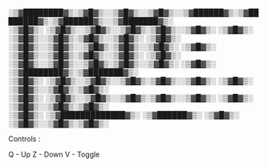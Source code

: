 
░▒▓████████▓▒░▒▓█▓▒░░▒▓█▓▒░░▒▓█▓▒░░▒▓██████▓▒░▒▓████████▓▒░▒▓██████▓▒░░▒▓███████▓▒░  
   ░▒▓█▓▒░   ░▒▓█▓▒░░▒▓█▓▒░░▒▓█▓▒░▒▓█▓▒░░▒▓█▓▒░ ░▒▓█▓▒░  ░▒▓█▓▒░░▒▓█▓▒░▒▓█▓▒░░▒▓█▓▒░ 
   ░▒▓█▓▒░   ░▒▓█▓▒░░▒▓█▓▒░░▒▓█▓▒░▒▓█▓▒░░▒▓█▓▒░ ░▒▓█▓▒░  ░▒▓█▓▒░░▒▓█▓▒░▒▓█▓▒░░▒▓█▓▒░ 
   ░▒▓█▓▒░   ░▒▓█▓▒░░▒▓█▓▒░░▒▓█▓▒░▒▓█▓▒░░▒▓█▓▒░ ░▒▓█▓▒░  ░▒▓████████▓▒░▒▓███████▓▒░  
   ░▒▓█▓▒░   ░▒▓█▓▒░░▒▓█▓▒░░▒▓█▓▒░▒▓█▓▒░░▒▓█▓▒░ ░▒▓█▓▒░  ░▒▓█▓▒░░▒▓█▓▒░▒▓█▓▒░        
   ░▒▓█▓▒░   ░▒▓█▓▒░░▒▓█▓▒░░▒▓█▓▒░▒▓█▓▒░░▒▓█▓▒░ ░▒▓█▓▒░  ░▒▓█▓▒░░▒▓█▓▒░▒▓█▓▒░        
   ░▒▓█▓▒░    ░▒▓█████████████▓▒░ ░▒▓██████▓▒░  ░▒▓█▓▒░  ░▒▓█▓▒░░▒▓█▓▒░▒▓█▓▒░        

Controls : 

Q - Up
Z - Down
V - Toggle
